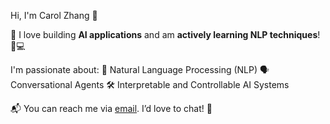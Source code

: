 Hi, I'm Carol Zhang 👋

🎉 I love building **AI applications** and am **actively learning NLP techniques**! 🧠💻  

I'm passionate about:
🤖 Natural Language Processing (NLP)
🗣️ Conversational Agents
🛠️ Interpretable and Controllable AI Systems

📬 You can reach me via [email](mailto:qiz065@ucsd.edu). I’d love to chat! 💌  
 
